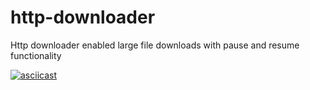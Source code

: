 # http-downloader
Http downloader enabled large file downloads with pause and resume functionality

[![asciicast](https://asciinema.org/a/UhToQ5zGGaFwabEWp5KXM6Alc.svg)](https://asciinema.org/a/UhToQ5zGGaFwabEWp5KXM6Alc)
